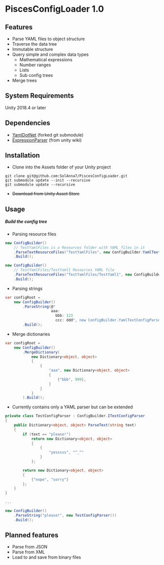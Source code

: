 # PiscesConfigLoader 1.0

## Features

* Parse YAML files to object structure
* Traverse the data tree
* Immutable structure
* Query simple and complex data types
  * Mathematical expressions
  * Number ranges
  * Lists
  * Sub config trees
* Merge trees

## System Requirements

Unity 2018.4 or later

## Dependencies

* [YamlDotNet](https://github.com/aaubry/YamlDotNet) (forked git submodule)
* [ExpressionParser](https://wiki.unity3d.com/index.php/ExpressionParser) (from unity wiki)

## Installation

* Clone into the Assets folder of your Unity project

```
git clone git@github.com:SolAnna7/PiscesConfigLoader.git
git submodule update --init --recursive
git submodule update --recursive 
```

* ~~Download from Unity Asset Store~~

## Usage

##### Build the config tree

* Parsing resource files

```c#
new ConfigBuilder()
    // TestYamlFiles is a Resources folder with YAML files in it
    .ParseTextResourceFiles("TestYamlFiles", new ConfigBuilder.YamlTextConfigParser())
    .Build();

new ConfigBuilder()
    // TestYamlFiles/TestYaml1 Resources YAML file
    .ParseTextResourceFiles("TestYamlFiles/TestYaml1", new ConfigBuilder.YamlTextConfigParser())
    .Build();
```
* Parsing strings

```c#
var configRoot =
    new ConfigBuilder()
        .ParseString(@"
                     aaa:
                       bbb: 123
                       ccc: ddd", new ConfigBuilder.YamlTextConfigParser())
        .Build();
```

* Merge dictionaries

```c#
var configRoot =
    new ConfigBuilder()
        .MergeDictionary(
            new Dictionary<object, object>
            {
                {
                    "aaa", new Dictionary<object, object>
                    {
                        {"bbb", 999},
                    }
                }
            }
        ).Build();
```

* Currently contains only a YAML parser but can be extended

```c#
private class TestConfigParser : ConfigBuilder.ITextConfigParser
{
    public Dictionary<object, object> ParseText(string text)
    {
        if (text == "please!")
            return new Dictionary<object, object>
            {
                {
                    "yesssss", "^_^"
                }
            };

        return new Dictionary<object, object>
        {
            {"nope", "sorry"}
        };
    }
}

...

new ConfigBuilder()
    .ParseString("please!", new TestConfigParser())
    .Build();
```

## Planned features

* Parse from JSON
* Parse from XML
* Load to and save from binary files 
